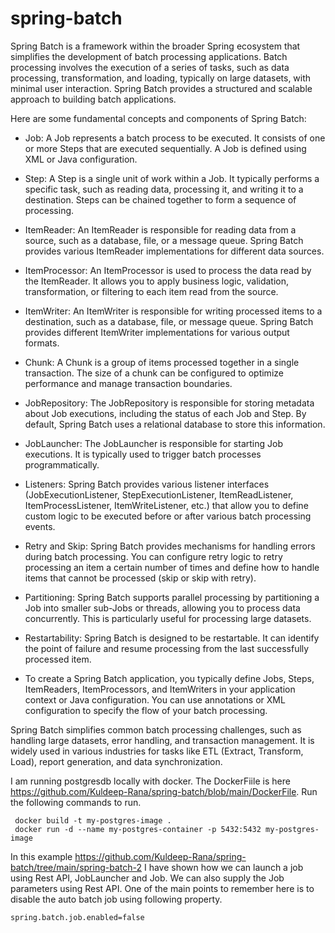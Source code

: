 # spring-batch
Spring Batch is a framework within the broader Spring ecosystem that simplifies the development of batch processing applications. Batch processing involves the execution of a series of tasks, such as data processing, transformation, and loading, typically on large datasets, with minimal user interaction. Spring Batch provides a structured and scalable approach to building batch applications.

Here are some fundamental concepts and components of Spring Batch:

* Job: A Job represents a batch process to be executed. It consists of one or more Steps that are executed sequentially. A Job is defined using XML or Java configuration.

* Step: A Step is a single unit of work within a Job. It typically performs a specific task, such as reading data, processing it, and writing it to a destination. Steps can be chained together to form a sequence of processing.

* ItemReader: An ItemReader is responsible for reading data from a source, such as a database, file, or a message queue. Spring Batch provides various ItemReader implementations for different data sources.

* ItemProcessor: An ItemProcessor is used to process the data read by the ItemReader. It allows you to apply business logic, validation, transformation, or filtering to each item read from the source.

* ItemWriter: An ItemWriter is responsible for writing processed items to a destination, such as a database, file, or message queue. Spring Batch provides different ItemWriter implementations for various output formats.

* Chunk: A Chunk is a group of items processed together in a single transaction. The size of a chunk can be configured to optimize performance and manage transaction boundaries.

* JobRepository: The JobRepository is responsible for storing metadata about Job executions, including the status of each Job and Step. By default, Spring Batch uses a relational database to store this information.

* JobLauncher: The JobLauncher is responsible for starting Job executions. It is typically used to trigger batch processes programmatically.

* Listeners: Spring Batch provides various listener interfaces (JobExecutionListener, StepExecutionListener, ItemReadListener, ItemProcessListener, ItemWriteListener, etc.) that allow you to define custom logic to be executed before or after various batch processing events.

* Retry and Skip: Spring Batch provides mechanisms for handling errors during batch processing. You can configure retry logic to retry processing an item a certain number of times and define how to handle items that cannot be processed (skip or skip with retry).

* Partitioning: Spring Batch supports parallel processing by partitioning a Job into smaller sub-Jobs or threads, allowing you to process data concurrently. This is particularly useful for processing large datasets.

* Restartability: Spring Batch is designed to be restartable. It can identify the point of failure and resume processing from the last successfully processed item.

* To create a Spring Batch application, you typically define Jobs, Steps, ItemReaders, ItemProcessors, and ItemWriters in your application context or Java configuration. You can use annotations or XML configuration to specify the flow of your batch processing.

Spring Batch simplifies common batch processing challenges, such as handling large datasets, error handling, and transaction management. It is widely used in various industries for tasks like ETL (Extract, Transform, Load), report generation, and data synchronization.

I am running postgresdb locally with docker. The DockerFiile is here https://github.com/Kuldeep-Rana/spring-batch/blob/main/DockerFile. Run the following commands to run. 
```
 docker build -t my-postgres-image .
 docker run -d --name my-postgres-container -p 5432:5432 my-postgres-image
```

In this example https://github.com/Kuldeep-Rana/spring-batch/tree/main/spring-batch-2 I have shown how we can launch a job using Rest API, JobLauncher and Job. We can also supply the Job parameters using Rest API. One of the main points to remember here is to disable the auto batch job using following property.  

``` spring.batch.job.enabled=false ```

